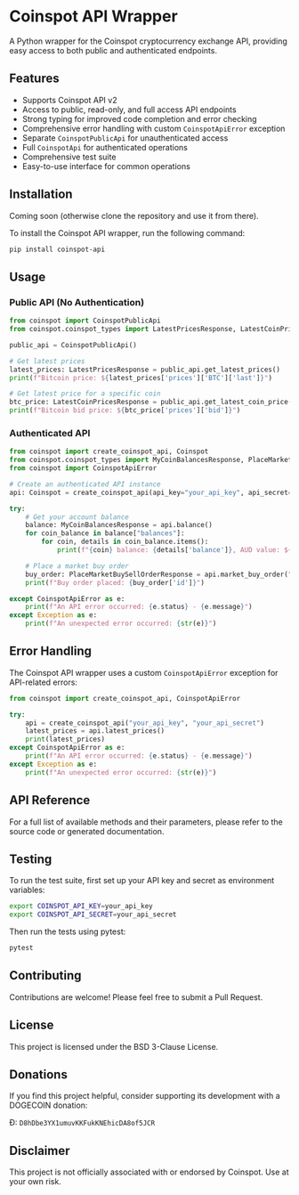 # Coinspot API Wrapper

A Python wrapper for the Coinspot cryptocurrency exchange API, providing easy access to both public and authenticated endpoints.

## Features

- Supports Coinspot API v2
- Access to public, read-only, and full access API endpoints
- Strong typing for improved code completion and error checking
- Comprehensive error handling with custom `CoinspotApiError` exception
- Separate `CoinspotPublicApi` for unauthenticated access
- Full `CoinspotApi` for authenticated operations
- Comprehensive test suite
- Easy-to-use interface for common operations

## Installation

Coming soon (otherwise clone the repository and use it from there).

To install the Coinspot API wrapper, run the following command:

```bash
pip install coinspot-api
```

## Usage

### Public API (No Authentication)

```python
from coinspot import CoinspotPublicApi
from coinspot.coinspot_types import LatestPricesResponse, LatestCoinPricesResponse

public_api = CoinspotPublicApi()

# Get latest prices
latest_prices: LatestPricesResponse = public_api.get_latest_prices()
print(f"Bitcoin price: ${latest_prices['prices']['BTC']['last']}")

# Get latest price for a specific coin
btc_price: LatestCoinPricesResponse = public_api.get_latest_coin_price("BTC")
print(f"Bitcoin bid price: ${btc_price['prices']['bid']}")
```

### Authenticated API

```python
from coinspot import create_coinspot_api, Coinspot
from coinspot.coinspot_types import MyCoinBalancesResponse, PlaceMarketBuySellOrderResponse
from coinspot import CoinspotApiError

# Create an authenticated API instance
api: Coinspot = create_coinspot_api(api_key="your_api_key", api_secret="your_api_secret")

try:
    # Get your account balance
    balance: MyCoinBalancesResponse = api.balance()
    for coin_balance in balance["balances"]:
        for coin, details in coin_balance.items():
            print(f"{coin} balance: {details['balance']}, AUD value: ${details['audbalance']}")

    # Place a market buy order
    buy_order: PlaceMarketBuySellOrderResponse = api.market_buy_order("BTC", amount=0.01, rate=50000)
    print(f"Buy order placed: {buy_order['id']}")

except CoinspotApiError as e:
    print(f"An API error occurred: {e.status} - {e.message}")
except Exception as e:
    print(f"An unexpected error occurred: {str(e)}")
```

## Error Handling

The Coinspot API wrapper uses a custom `CoinspotApiError` exception for API-related errors:

```python
from coinspot import create_coinspot_api, CoinspotApiError

try:
    api = create_coinspot_api("your_api_key", "your_api_secret")
    latest_prices = api.latest_prices()
    print(latest_prices)
except CoinspotApiError as e:
    print(f"An API error occurred: {e.status} - {e.message}")
except Exception as e:
    print(f"An unexpected error occurred: {str(e)}")
```

## API Reference

For a full list of available methods and their parameters, please refer to the source code or generated documentation.

## Testing

To run the test suite, first set up your API key and secret as environment variables:

```bash
export COINSPOT_API_KEY=your_api_key
export COINSPOT_API_SECRET=your_api_secret
```

Then run the tests using pytest:

```bash
pytest
```

## Contributing

Contributions are welcome! Please feel free to submit a Pull Request.

## License

This project is licensed under the BSD 3-Clause License.

## Donations

If you find this project helpful, consider supporting its development with a DOGECOIN donation:

Ð: `D8hDbe3YX1umuvKKFukKNEhicDA8of5JCR`

## Disclaimer

This project is not officially associated with or endorsed by Coinspot. Use at your own risk.
